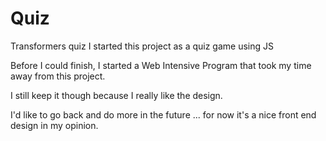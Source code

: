 Quiz
====

Transformers quiz
I started this project as a quiz game using JS 

Before I could finish, I started a Web Intensive Program that took my time away from this project.

I still keep it though because I really like the design.

I'd like to go back and do more in the future ... for now it's a nice front end design in my opinion.
